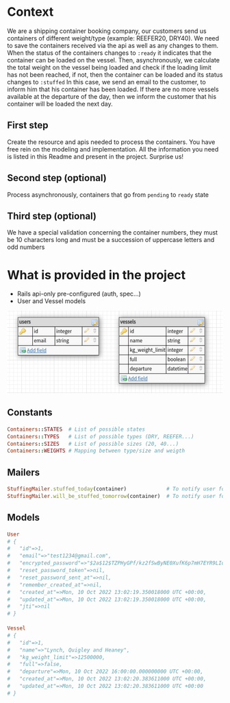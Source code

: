 # Context
We are a shipping container booking company, our customers send us containers of different weight/type (example: REEFER20, DRY40). We need to save the containers received via the api as well as any changes to them. When the status of the containers changes to `:ready` it indicates that the container can be loaded on the vessel. Then, asynchronously, we calculate the total weight on the vessel being loaded and check if the loading limit has not been reached, if not, then the container can be loaded and its status changes to `:stuffed` In this case, we send an email to the customer, to inform him that his container has been loaded. If there are no more vessels available at the departure of the day, then we inform the customer that his container will be loaded the next day.

## First step
Create the resource and apis needed to process the containers. You have free rein on the modeling and implementation. All the information you need is listed in this Readme and present in the project. Surprise us!

## Second step (optional)
Process asynchronously, containers that go from `pending` to `ready` state

## Third step (optional)
We have a special validation concerning the container numbers, they must be 10 characters long and must be a succession of uppercase letters and odd numbers

# What is provided in the project
- Rails api-only pre-configured (auth, spec...)
- User and Vessel models

![database](resources/database.png)

## Constants
```ruby
Containers::STATES  # List of possible states
Containers::TYPES   # List of possible types (DRY, REEFER...)
Containers::SIZES   # List of possible sizes (20, 40...)
Containers::WEIGHTS # Mapping between type/size and weigth
```

## Mailers
```ruby
StuffingMailer.stuffed_today(container)             # To notify user for today stuffing
StuffingMailer.will_be_stuffed_tomorrow(container)  # To notify user for tomorrow
```

## Models
```ruby
User
# {
#   "id"=>1,                                                                           
#   "email"=>"test1234@gmail.com",                                                     
#   "encrypted_password"=>"$2a$12$TZPHyGPf/kz2fSwByNE0XufK6p7mH7EYR9LIoqHGvKSiV/GRPjqZu",
#   "reset_password_token"=>nil,                                                       
#   "reset_password_sent_at"=>nil,                                                     
#   "remember_created_at"=>nil,                                                        
#   "created_at"=>Mon, 10 Oct 2022 13:02:19.350018000 UTC +00:00,                      
#   "updated_at"=>Mon, 10 Oct 2022 13:02:19.350018000 UTC +00:00,                      
#   "jti"=>nil
# }

Vessel
# {
#   "id"=>1,                                                            
#   "name"=>"Lynch, Quigley and Heaney",                                
#   "kg_weight_limit"=>12500000,                                        
#   "full"=>false,                                                      
#   "departure"=>Mon, 10 Oct 2022 16:00:00.000000000 UTC +00:00,        
#   "created_at"=>Mon, 10 Oct 2022 13:02:20.383611000 UTC +00:00,       
#   "updated_at"=>Mon, 10 Oct 2022 13:02:20.383611000 UTC +00:00
# }
```